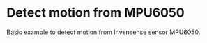 Detect motion from MPU6050
==========================================================

Basic example to detect motion from Invensense sensor MPU6050.
